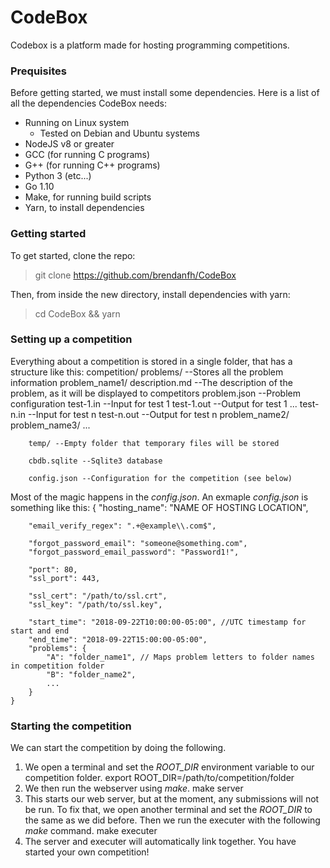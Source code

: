 # CodeBox

Codebox is a platform made for hosting programming competitions.

### Prequisites
Before getting started, we must install some dependencies. Here is a list of all the dependencies CodeBox needs:
* Running on Linux system
	* Tested on Debian and Ubuntu systems
* NodeJS v8 or greater
* GCC (for running C programs)
* G++ (for running C++ programs)
* Python 3 (etc...)
* Go 1.10
* Make, for running build scripts
* Yarn, to install dependencies

### Getting started
To get started, clone the repo:
> git clone https://github.com/brendanfh/CodeBox

Then, from inside the new directory, install dependencies with yarn:
> cd CodeBox && yarn

### Setting up a competition
Everything about a competition is stored in a single folder, that has a structure like this:
	competition/
		problems/  --Stores all the problem information
			problem_name1/
				description.md --The description of the problem, as it will be displayed to competitors
				problem.json --Problem configuration
				test-1.in  --Input for test 1
				test-1.out --Output for test 1
				...
				test-n.in  --Input for test n
				test-n.out --Output for test n
			problem_name2/
			problem_name3/
			...

		temp/ --Empty folder that temporary files will be stored

		cbdb.sqlite --Sqlite3 database

		config.json --Configuration for the competition (see below)

Most of the magic happens in the *config.json*. An exmaple *config.json* is something like this:
	{
	    "hosting_name": "NAME OF HOSTING LOCATION",

	    "email_verify_regex": ".+@example\\.com$",

	    "forgot_password_email": "someone@something.com",
	    "forgot_password_email_password": "Password1!",

	    "port": 80,
	    "ssl_port": 443,

	    "ssl_cert": "/path/to/ssl.crt",
	    "ssl_key": "/path/to/ssl.key",

	    "start_time": "2018-09-22T10:00:00-05:00", //UTC timestamp for start and end
	    "end_time": "2018-09-22T15:00:00-05:00",
	    "problems": {
	    	"A": "folder_name1", // Maps problem letters to folder names in competition folder
	    	"B": "folder_name2",
	    	...
	    }
	}

### Starting the competition
We can start the competition by doing the following.
1. We open a terminal and set the *ROOT_DIR* environment variable to our competition folder.
	export ROOT_DIR=/path/to/competition/folder
2. We then run the webserver using *make*.
	make server
3. This starts our web server, but at the moment, any submissions will not be run. To fix that, we open another terminal and set the *ROOT_DIR* to the same as we did before. Then we run the executer with the following *make* command.
	make executer
4. The server and executer will automatically link together. You have started your own competition!